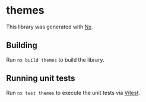 # themes

This library was generated with [Nx](https://nx.dev).

## Building

Run `nx build themes` to build the library.

## Running unit tests

Run `nx test themes` to execute the unit tests via [Vitest](https://vitest.dev/).
